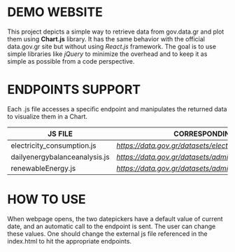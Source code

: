 # DEMO WEBSITE

This project depicts a simple way to retrieve data from gov.data.gr and plot them using **Chart.js** library. It has the same
behavior with the official data.gov.gr site but without using _React.js_ framework. The goal is to use simple libraries like _jQuery_ to
minimize the overhead and to keep it as simple as possible from a code perspective.

# ENDPOINTS SUPPORT

Each .js file accesses a specific endpoint and manipulates the returned data to visualize them in a Chart.

| JS FILE | CORRESPONDING ENDPOINT |
|---|---|
|electricity_consumption.js | _https://data.gov.gr/datasets/electricity_consumption/_|
|dailyenergybalanceanalysis.js | _https://data.gov.gr/datasets/admie_dailyenergybalanceanalysis/_|
|renewableEnergy.js | _https://data.gov.gr/datasets/admie_realtimescadares/_|

# HOW TO USE
When webpage opens, the two datepickers have a default value of current date, and an automatic call to the endpoint is sent. The user can change these values. 
One should change the external js file referenced in the index.html to hit the appropriate endpoints.